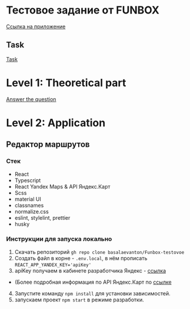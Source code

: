 # Тестовое задание от FUNBOX

[Ссылка на приложение](https://funbox-map-route.vercel.app/)

## Task

[Task](materials/qt-js.pdf)

# Level 1: Theoretical part

[Answer the question](materials/answer.md)

# Level 2: Application
## Редактор маршрутов

### Стек

- React
- Typescript
- React Yandex Maps & API Яндекс.Карт
- Scss
- material UI
- classnames
- normalize.css
- eslint, stylelint, prettier
- husky

### Инструкции для запуска локально

1. Скачать репозиторий `gh repo clone basalaevanton/Funbox-testovoe`
2. Cоздать файл в корне - `.env.local`, в нём прописать `REACT_APP_YANDEX_KEY='apiKey'`
3. apiKey получаем в кабинете разработчика Яндекс - [ссылка](https://developer.tech.yandex.ru/services/)

- (Более подробная информация по API Яндекс.Карт по [ссылке](https://yandex.ru/dev/maps/jsapi/doc/2.1/quick-start/index.html#get-api-key)

4. Запустите команду `npm install` для установки зависимостей.
5. запускаем проект `npm start` в режиме разработки.
